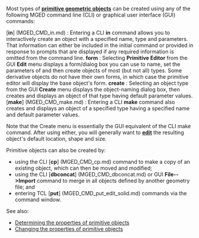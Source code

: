 Most types of [**primitive geometric
objects**](BRL-CAD_Primitives.md) can be created using any of
the following MGED command line (CLI) or graphical user interface (GUI)
commands:

[**in**] (MGED_CMD_in.md) : Entering a CLI **in** command allows you to interactively create an object with a specified name, type and parameters. That information can either be included in the initial command or provided in response to prompts that are displayed if any required information is omitted from the command line.
**form** : Selecting **Primitive Editor** from the GUI **Edit** menu displays a form/dialog box you can use to name, set the parameters of and then create objects of most (but not all) types. Some derivative objects do not have their own forms, in which case the primitive editor will display the base object's form.
**create** : Selecting an object type from the GUI **Create** menu displays the object-naming dialog box, then creates and displays an object of that type having default parameter values.
[**make**] (MGED_CMD_make.md) : Entering a CLI **make** command also creates and displays an object of a specified type having a specified name and default parameter values.

Note that the Create menu is essentially the GUI equivalent of the CLI
make command. After using either, you will generally want to
[**edit**](Changing_the_properties_of_primitive_objects.md) the
resulting object's default location, shape and size.

Primitive objects can also be created by:

-   using the CLI [**cp**] (MGED_CMD_cp.md) command to make a
    copy of an existing object, which can then be moved and modified;
-   using the CLI [**dbconcat**] (MGED_CMD_dbconcat.md) or GUI
    **File--&gt;Import** command to merge in all objects defined by
    another geometry file; and
-   entering TCL [**put**] (MGED_CMD_put_edit_solid.md) commands
    via the command window.

See also:

-   [Determining the properties of primitive
    objects](Determining_the_properties_of_primitive_objects.md)
-   [Changing the properties of primitive
    objects](Changing_the_properties_of_primitive_objects.md)
